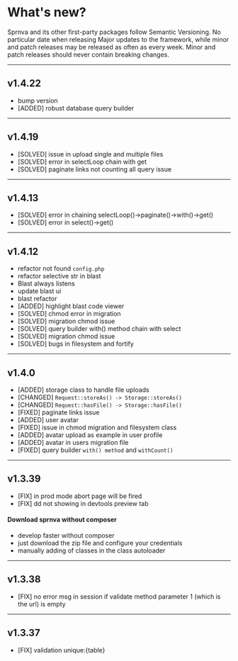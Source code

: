 # What's new?

<div class="alert alert-secondary" role="alert">
 Sprnva and its other first-party packages follow Semantic Versioning. No particular date when releasing Major updates to the framework, while minor and patch releases may be released as often as every week. Minor and patch releases should never contain breaking changes.
</div>

* * *

## v1.4.22
- bump version
- [ADDED] robust database query builder

* * *
## v1.4.19
- [SOLVED] issue in upload single and multiple files 
- [SOLVED] error in selectLoop chain with get
- [SOLVED] paginate links not counting all query issue

* * *
## v1.4.13
- [SOLVED] error in chaining selectLoop()->paginate()->with()->get()
- [SOLVED] error in select()->get()

* * *
## v1.4.12
- refactor not found `config.php`
- refactor selective str in blast
- Blast always listens
- update blast ui
- blast refactor
- [ADDED] highlight blast code viewer
- [SOLVED] chmod error in migration
- [SOLVED] migration chmod issue
- [SOLVED] query builder with() method chain with select
- [SOLVED] migration chmod issue
- [SOLVED] bugs in filesystem and fortify

* * *
## v1.4.0
- [ADDED] storage class to handle file uploads
- [CHANGED] `Request::storeAs() -> Storage::storeAs()`
- [CHANGED] `Request::hasFile() -> Storage::hasFile()`
- [FIXED] paginate links issue
- [ADDED] user avatar
- [FIXED] issue in chmod migration and filesystem class
- [ADDED] avatar upload as example in user profile
- [ADDED] avatar in users migration file
- [FIXED] query builder `with() method` and `withCount()`

* * *
## v1.3.39

- [FIX] in prod mode abort page will be fired
- [FIX] dd not showing in devtools preview tab

#### Download sprnva without composer

- develop faster without composer
- just download the zip file and configure your credentials
- manually adding of classes in the class autoloader

* * *
## v1.3.38

- [FIX] no error msg in session if validate method parameter 1 (which is the url) is empty

* * *
## v1.3.37

- [FIX] validation unique:{table}
